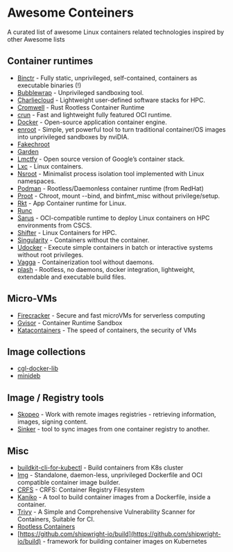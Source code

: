 Awesome Conteiners
===================

A curated list of awesome Linux containers related technologies inspired by other Awesome lists

Container runtimes 
------------------
* [Binctr](https://github.com/jfrazelle/binctr) - Fully static, unprivileged, self-contained, containers as executable binaries (!)
* [Bubblewrap](https://github.com/projectatomic/bubblewrap) - Unprivileged sandboxing tool.
* [Charliecloud](https://github.com/hpc/charliecloud) - Lightweight user-defined software stacks for HPC.
* [Cromwell](https://github.com/guni1192/cromwell) - Rust Rootless Container Runtime
* [crun](https://github.com/containers/crun) - Fast and lightweight fully featured OCI runtime.
* [Docker](https://github.com/docker/docker) - Open-source application container engine.
* [enroot](https://github.com/nviDIA/enroot) - Simple, yet powerful tool to turn traditional container/OS images into unprivileged sandboxes by nviDIA.
* [Fakechroot](https://github.com/dex4er/fakechroot)
* [Garden](https://github.com/cloudfoundry-incubator/garden)
* [Lmctfy](https://github.com/google/lmctfy) - Open source version of Google’s container stack.
* [Lxc](https://linuxcontainers.org/lxc/) - Linux containers.
* [Nsroot](https://github.com/uit-no/nsroot) - Minimalist process isolation tool implemented with Linux namespaces.
* [Podman](https://podman.io/) - Rootless/Daemonless container runtime (from RedHat)
* [Proot](https://github.com/proot-me/PRoot) - Chroot, mount --bind, and binfmt_misc without privilege/setup.
* [Rkt](https://github.com/coreos/rkt) - App Container runtime for Linux.
* [Runc](https://github.com/opencontainers/runc)
* [Sarus](https://github.com/eth-cscs/sarus) - OCI-compatible runtime to deploy Linux containers on HPC environments from CSCS.
* [Shifter](https://github.com/NERSC/shifter) - Linux Containers for HPC.
* [Singularity](http://singularity.lbl.gov/) - Containers without the container.
* [Udocker](https://github.com/indigo-dc/udocker) - Execute simple containers in batch or interactive systems without root privileges.
* [Vagga](https://github.com/tailhook/vagga/) - Containerization tool without daemons.
* [plash](https://github.com/ihucos/plash/) - Rootless, no daemons, docker integration, lightweight, extendable and executable build files.

Micro-VMs
---------
* [Firecracker](https://firecracker-microvm.github.io/) - Secure and fast microVMs for serverless computing
* [Gvisor](https://github.com/google/gvisor) - Container Runtime Sandbox
* [Katacontainers](https://katacontainers.io/) - The speed of containers, the security of VMs

Image collections
------------------
* [cgl-docker-lib](https://github.com/BD2KGenomics/cgl-docker-lib)
* [minideb](https://engineering.bitnami.com/articles/minideb-a-new-container-base-image.html)

Image / Registry tools
----------------------
* [Skopeo](https://github.com/containers/skopeo) - Work with remote images registries - retrieving information, images, signing content.
* [Sinker](https://github.com/plexsystems/sinker) - tool to sync images from one container registry to another.

Misc
-----
* [buildkit-cli-for-kubectl](https://github.com/vmware-tanzu/buildkit-cli-for-kubectl#buildkit-cli-for-kubectl) - Build containers from K8s cluster
* [Img](https://github.com/genuinetools/img) - Standalone, daemon-less, unprivileged Dockerfile and OCI compatible container image builder.
* [CRFS](https://github.com/google/crfs) - CRFS: Container Registry Filesystem
* [Kaniko](https://github.com/GoogleContainerTools/kaniko) - A tool to build container images from a Dockerfile, inside a container.
* [Trivy](https://github.com/aquasecurity/trivy) - A Simple and Comprehensive Vulnerability Scanner for Containers, Suitable for CI.
* [Rootless Containers](https://rootlesscontaine.rs/)
* [https://github.com/shipwright-io/build](https://github.com/shipwright-io/build) - framework for building container images on Kubernetes

